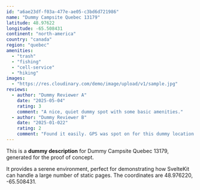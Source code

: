 ```yaml
---
id: "a6ae23df-f03a-477e-ae05-c3bd6d721986"
name: "Dummy Campsite Quebec 13179"
latitude: 48.97622
longitude: -65.508431
continent: "north-america"
country: "canada"
region: "quebec"
amenities:
  - "trash"
  - "fishing"
  - "cell-service"
  - "hiking"
images:
  - "https://res.cloudinary.com/demo/image/upload/v1/sample.jpg"
reviews:
  - author: "Dummy Reviewer A"
    date: "2025-05-04"
    rating: 3
    comment: "A nice, quiet dummy spot with some basic amenities."
  - author: "Dummy Reviewer B"
    date: "2025-01-022"
    rating: 2
    comment: "Found it easily. GPS was spot on for this dummy location."
---
```


This is a **dummy description** for Dummy Campsite Quebec 13179, generated for the proof of concept.

It provides a serene environment, perfect for demonstrating how SvelteKit can handle a large number of static pages. The coordinates are 48.976220, -65.508431.
